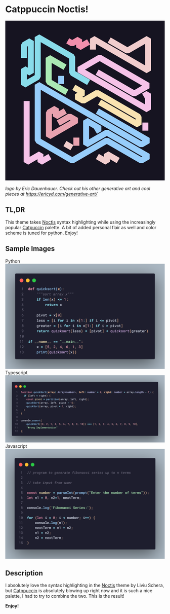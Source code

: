 # Catppuccin Noctis!
![banner](images/logo.jpg)

*logo by Eric Dauenhauer. Check out his other generative art and cool pieces at https://ericyd.com/generative-art/*
## TL,DR
This theme takes [Noctis](https://github.com/liviuschera/noctis) syntax highlighting while using the increasingly popular [Catpuccin](https://github.com/catppuccin/catppuccin) palette. A bit of added personal flair as well and color scheme is tuned for python. Enjoy!

## Sample Images
Python
![Python](images/python_sample.png)
Typescript
![Typescript](images/ts_sample.png)
Javascript
![Javascript](images/js_sample.png)

## Description
I absolutely love the syntax highlighting in the [Noctis](https://github.com/liviuschera/noctis) theme by Liviu Schera, but [Catppuccin](https://github.com/catppuccin/catppuccin) is absolutely blowing up right now and it is such a nice palette, I had to try to combine the two. This is the result!

**Enjoy!**
